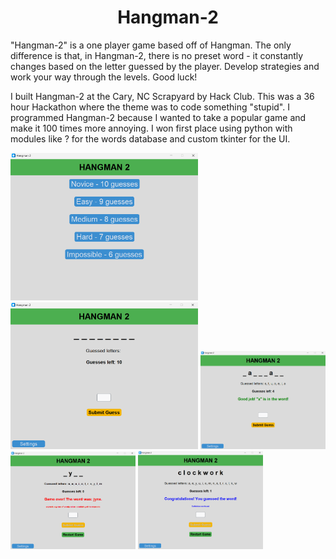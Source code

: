 <h1 align="center">Hangman-2</h1>

<p>"Hangman-2" is a one player game based off of Hangman. The only difference is that, in Hangman-2, there is no preset word - it constantly changes based on the letter guessed by the player. Develop strategies and work your way through the levels. Good luck!</p>

<p>I built Hangman-2 at the Cary, NC Scrapyard by Hack Club. This was a 36 hour Hackathon where the theme was to code something "stupid". I programmed Hangman-2 because I wanted to take a popular game and make it 100 times more annoying. I won first place using python with modules like ? for the words database and custom tkinter for the UI.</p>

<div>
  <img src="imgs/Hangman-2 img-1.png" width=300px>
  <img src="imgs/Hangman-2 img-2.png" width=300px>
  <img src="imgs/Hangman-2 img-3.png" width=200px>
  <img src="imgs/Hangman-2 img-4.png" width=200px>
  <img src="imgs/Hangman-2 img-5.png" width=200px>
</div>
